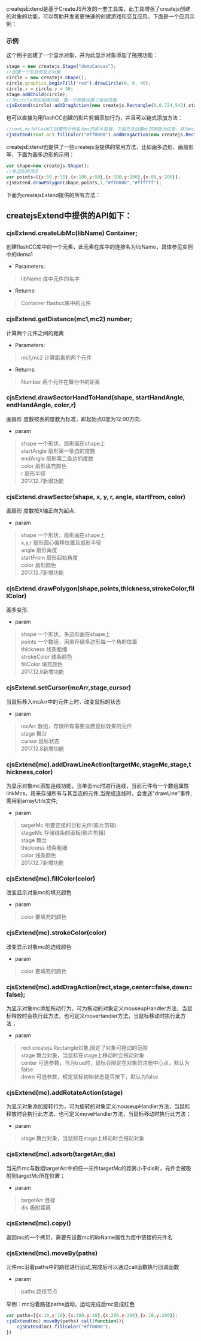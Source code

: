 createjsExtend是基于CreateJS开发的一套工具库，此工具增强了createjs创建的对象的功能，可以帮助开发者更快速的创建游戏和交互应用。下面是一个应用示例：
### 示例

这个例子创建了一个显示对象，并为此显示对象添加了拖拽功能：
```javascript
stage = new createjs.Stage("demoCanvas");
//创建一个形状的显示对象
circle = new createjs.Shape();
circle.graphics.beginFill("red").drawCircle(0, 0, 40);
circle.x = circle.y = 50;
stage.addChild(circle);
//为circle添加拖拽功能，第一个参数设置了拖动范围
cjsExtend(circle).addDragAction(new createjs.Rectangle(0,0,724,543),stage);
```
也可以直接为用flashCC创建的影片剪辑添加行为，并且可以链式添加方法：
```javascript
//root.mc为flashCC创建的示例名为mc的影片剪辑，下面方法设置mc的颜色为红色，并为mc添加拖拽行为
cjsExtend(root.mc).fillColor("#ff0000").addDragAction(new createjs.Rectangle(0,0,724,543),stage);
```


createjsExtend也提供了一些createjs没提供的常用方法，比如画多边形、画扇形等，下面为画多边形的示例：
```javascript
var shape=new createjs.Shape();
//多边形的顶点
var points=[{x:50,y:50},{x:100,y:50},{x:100,y:200},{x:80,y:200}];
cjsExtend.drawPolygon(shape,points,1,"#ff0000","#ffffff");
```

下面为createjsExtend提供的所有方法：

## createjsExtend中提供的API如下：

### cjsExtend.createLibMc(libName) Container;
创建flashCC库中的一个元素，此元素在库中的连接名为libName，具体参见实例中的demo1
* Parameters:
>libName 库中元件的名字
* Returns:
>Container flashcc库中的元件


### cjsExtend.getDistance(mc1,mc2) number;</br>
计算两个元件之间的距离</br>
* Parameters: </br>
>mc1,mc2 计算距离的两个元件</br>
* Returns:</br>
>Number 两个元件在舞台中的距离</br>


### cjsExtend.drawSectorHandToHand(shape, startHandAngle, endHandAngle, color,r)</br>
画扇形 度数按表的度数为标准，即起始点0度为12:00方向.</br>
* param 
>shape 一个形状，扇形画在shape上</br>
>startAngle 扇形第一条边的度数</br>
>endAngle 扇形第二条边的度数</br>
>color 扇形填充颜色</br>
>r 扇形半径</br>
2017.12.7新增功能</br>


### cjsExtend.drawSector(shape, x, y, r, angle, startFrom, color)</br>
画扇形 度数按X轴正向为起点.</br>
* param
>shape 一个形状，扇形画在shape上</br>
>x,y,r 扇形圆心偏移位置及扇形半径</br>
>angle 扇形角度</br>
>startFrom 扇形起始角度</br>
>color 扇形颜色</br>
2017.12.7新增功能</br>

### cjsExtend.drawPolygon(shape,points,thickness,strokeColor,fillColor)</br>
画多变形.</br>
* param
>shape 一个形状，多边形画在shape上</br>
>points 一个数组，用来存储多边形每一个角的位置</br>
>thickness 线条粗细</br>
>strokeColor 线条颜色</br>
>fillColor 填充颜色</br>
2017.12.8新增功能</br>


### cjsExtend.setCursor(mcArr,stage,cursor)</br>
当鼠标移入mcArr中的元件上时，改变鼠标的状态</br>
* param
>mcArr 数组，存储所有需要设置鼠标效果的元件</br>
>stage 舞台</br>
>cursor 鼠标状态</br>
2017.12.8新增功能</br>

### cjsExtend(mc).addDrawLineAction(targetMc,stageMc,stage,thickness,color)</br>
为显示对象mc添加连线功能，当单击mc时进行连线，当前元件有一个数组属性linkMcs，用来存储所有与其互连的元件,当完成连线时，会发送"drawLine"事件,需用到arrayUtils文件;</br>
* param
>targetMc 所要连接的目标元件(影片剪辑)</br>
>stageMc 存储线条的画板(影片剪辑)</br>
>stage 舞台</br>
>thickness 线条粗细</br>
>color 线条颜色</br>
2017.12.7新增功能</br>

### cjsExtend(mc).fillColor(color)</br>
改变显示对象mc的填充颜色</br>
* param
>color 要填充的颜色</br>

### cjsExtend(mc).strokeColor(color)</br>
改变显示对象mc的边线颜色</br>
* param
>color 要填充的颜色</br>



### cjsExtend(mc).addDragAction(rect,stage,center=false,down=false);</br>
为显示对象mc添加拖动行为，可为拖动的对象定义mouseupHandler方法，当鼠标释放时会执行此方法，也可定义moveHandler方法，当鼠标移动时执行此方法；</br>
 * param 
>rect createjs.Rectangle对象,限定了对象可拖动的范围</br>
>stage 舞台对象，当鼠标在stage上移动时会拖动对象</br>
>center 可选参数，当为true时，鼠标会限定在对象的注册中心点，默认为false</br>
>down 可选参数，规定鼠标初始状态是否按下，默认为false</br>

### cjsExtend(mc).addRotateAction(stage)</br>
为显示对象添加旋转行为，可为旋转的对象定义mouseupHandler方法，当鼠标释放时会执行此方法，也可定义moveHandler方法，当鼠标移动时执行此方法；</br>
* param
>stage 舞台对象，当鼠标在stage上移动时会拖动对象</br>

### cjsExtend(mc).adsorb(targetArr,dis)</br>
当元件mc与数组targetArr中的任一元件targetMc的距离小于dis时，元件会被吸附到targetMc所在位置；</br>
 * param 
 >targetArr 目标</br>
 >dis 吸附距离</br>
 
### cjsExtend(mc).copy()</br>
返回mc的一个拷贝，需要先设置mc的libName属性为库中链接的元件名</br>

 
### cjsExtend(mc).moveBy(paths)</br>
元件mc沿着paths中的路径进行运动,完成后可以通过call函数执行回调函数</br>
 * param 
 >paths 路径节点</br>
 
举例：mc沿着路径paths运动，运动完成后mc变成红色
```javascript
var paths=[{x:10,y:10},{x:200,y:10},{x:200,y:200},{x:10,y:200}];
cjsExtend(mc).moveBy(paths).call(function(){
	cjsExtend(mc).fillColor("#ff0000");
})
```
